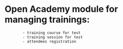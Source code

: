 Open Academy module for managing trainings:
=================
            - training course for test
            - training session for test
            - attendees registration
